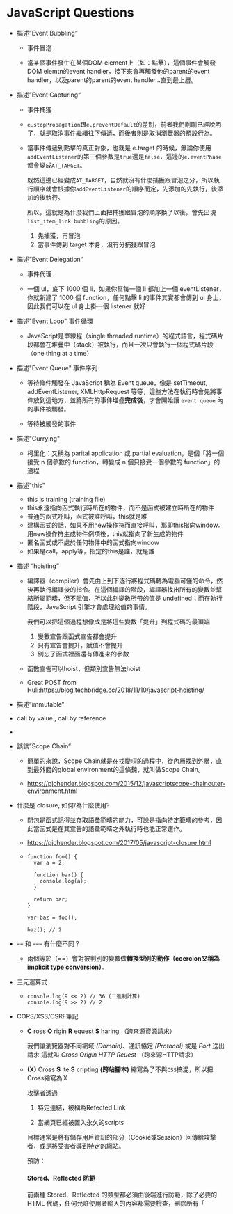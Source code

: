 # JavaScript Questions

- 描述”Event Bubbling“
  
  - 事件冒泡
  
  - 當某個事件發生在某個DOM element上（如：點擊），這個事件會觸發DOM elemtn的event handler，接下來會再觸發他的parent的event handler，以及parent的parent的event handler…直到最上層。

- 描述”Event Capturing“
  
  - 事件捕獲
  
  - `e.stopPropagation`跟`e.preventDefault`的差別，前者我們剛剛已經說明了，就是取消事件繼續往下傳遞，而後者則是取消瀏覽器的預設行為。
  
  - 當事件傳遞到點擊的真正對象，也就是 e.target 的時候，無論你使用`addEventListener`的第三個參數是`true`還是`false`，這邊的`e.eventPhase`都會變成`AT_TARGET`。
    
    既然這邊已經變成`AT_TARGET`，自然就沒有什麼捕獲跟冒泡之分，所以執行順序就會根據你`addEventListener`的順序而定，先添加的先執行，後添加的後執行。
    
    所以，這就是為什麼我們上面把捕獲跟冒泡的順序換了以後，會先出現`list_item_link bubbling`的原因。
    
    1. 先捕獲，再冒泡
    2. 當事件傳到 target 本身，沒有分捕獲跟冒泡

- 描述”Event Delegation“
  
  - 事件代理
  
  - 一個 ul，底下 1000 個 li，如果你幫每一個 li 都加上一個 eventListener，你就新建了 1000 個 function，任何點擊 li 的事件其實都會傳到 ul 身上，因此我們可以在 ul 身上掛一個 listener 就好

- 描述"Event Loop" 事件循環
  
  - JavaScript是單線程（single threaded runtime）的程式語言，程式碼片段都會在堆疊中（stack）被執行，而且一次只會執行一個程式碼片段（one thing at a time）

- 描述"Event Queue" 事件序列
  
  - 等待條件觸發在 JavaScript 稱為 Event queue，像是 setTimeout, addEventListener, XMLHttpRequest 等等，這些方法在執行時會先將事件放到這地方，並將所有的事件堆疊**完成後**，才會開始讓 `event queue` 內的事件被觸發。
  
  - 等待被觸發的事件

- 描述"Currying"
  
  - 柯里化：又稱為 parital application 或 partial evaluation，是個「將一個接受 n 個參數的 function，轉變成 n 個只接受一個參數的 function」的過程

- 描述"this"
  
  - this js training (training file)
  - this永遠指向函式執行時所在的物件，而不是函式被建立時所在的物件
  - 普通的函式呼叫，函式被誰呼叫，this就是誰
  - 建構函式的話，如果不用new操作符而直接呼叫，那即this指向window。用new操作符生成物件例項後，this就指向了新生成的物件
  - 匿名函式或不處於任何物件中的函式指向window
  - 如果是call，apply等，指定的this是誰，就是誰

- 描述 “hoisting”
  
  - 編譯器（compiler）會先由上到下逐行將程式碼轉為電腦可懂的命令，然後再執行編譯後的指令。在這個編譯的階段，編譯器找出所有的變數並繫結所屬範疇，但不賦值，所以此刻變數所帶的值是
     undefined；而在執行階段，JavaScript 引擎才會處理給值的事情。
    
    我們可以把這個過程想像成是將這些變數「提升」到程式碼的最頂端
    
    1. 變數宣告跟函式宣告都會提升
    2. 只有宣告會提升，賦值不會提升
    3. 別忘了函式裡面還有傳進來的參數
  
  - 函數宣告可以hoist，但類別宣告無法hoist
  
  - Great POST from Huli:https://blog.techbridge.cc/2018/11/10/javascript-hoisting/

- 描述”immutable“

- call by value , call by reference

- 

- 談談”Scope Chain“
  
  - 簡單的來說，Scope Chain就是在找變項的過程中，從內層找到外層，直到最外面的global environment的這條鍊，就叫做Scope Chain。
  
  - https://pjchender.blogspot.com/2015/12/javascriptscope-chainouter-environment.html

- 什麼是 closure, 如何/為什麼使用?
  
  - 閉包是函式記得並存取語彙範疇的能力，可說是指向特定範疇的參考，因此當函式是在其宣告的語彙範疇之外執行時也能正常運作。
  
  - https://pjchender.blogspot.com/2017/05/javascript-closure.html
  
  - ```
    function foo() {
      var a = 2;
    
      function bar() {
        console.log(a);
      }
    
      return bar;
    }
    
    var baz = foo();
    
    baz(); // 2
    ```

- `==` 和 `===` 有什麼不同？
  
  - 兩個等於（==）會對被判別的變數做**轉換型別的動作（coercion又稱為implicit type conversion）**。

- 三元運算式
  
  - ```
    console.log(9 << 2) // 36 (二進制計算)
    console.log(9 >> 2) // 2
    ```

- CORS/XSS/CSRF筆記
  
  - **C** ross **O** rigin **R** equest **S** haring （跨來源資源請求）
    
    我們讓瀏覽器對不同網域 *(Domain)*、通訊協定 *(Protocol)* 或是 *Port* 送出請求
    這就叫 *Cross Origin HTTP Reuest* （跨來源HTTP請求）
  
  - **(X)** Cross **S** ite **S** cripting **(跨站腳本)** 縮寫為了不與`CSS`搞混，所以把Cross縮寫為Ｘ
    
    攻擊者透過
    
    1. 特定連結，被稱為Refected Link
    
    2. 當網頁已經被置入永久的scripts
    
    目標通常是將有儲存用戶資訊的部分（Cookie或Session）回傳給攻擊者，或是將受害者導到特定的網站。
    
    預防：
    
    #### Stored、Reflected 防範
    
    前兩種 Stored、Reflected 的類型都必須由後端進行防範，除了必要的 HTML 代碼，任何允許使用者輸入的內容都需要檢查，刪除所有「<script>」、「 onerror=」及其他任何可能執行代碼的字串。當瀏覽器解析時遇到右欄的文字內容，會認為是左欄的字元，但絕對不會當成代碼的部份，而是純粹的文字，所以顯示上還是會像左邊的字元。
    
    #### DOM-Based 防範
    
    其他兩種類型必須由後端來防範，而 DOM-Based 則必須由前端來防範，但基本上還是跟前面的原則相同。
    
    另外不同的一點就是應該選擇正確的方法、屬性來操作
     DOM，譬如前面的示範中會產生漏洞的主要原因是「 document.getElementById('show_name').innerHTML
     = name; 」中的「 innerHTML 」屬性，此屬性代表插入的內容是合法的 HTML 字串，所以字串會解析成 DOM 物件。
    
    此處的話應該使用「 innerText 」，使用此屬性插入字串時，會被保證作為純粹的文字，也就不可能被插入惡意代碼執行了。
  
  - **C** ross **S** ite **R** equest **F** orgery （跨站請求偽造）
    
    Ex. 如果我的網站([http://exampleMe.com](http://exampleMe.com)) 上有個按鈕，是刪除文章用，點擊時送出這樣的請求 `GET /delete/article/:article_id`。
    
    那麼如果在別的網站上 ([http://exampleB.com](http://exampleB.com)) 有個按鈕，`href` 為 `http://exampleMe.com/delete/article/:article_id`，這樣的話，只要能取得瀏覽器內的cookie或session資訊，就能在別的網站偽造同樣的請求，刪除我自己網站上的文章。預防：
    
    #### Server 的防禦：
    
    簡單來說就是：「我要怎麼擋掉從別的 domain 來的 request」
    
    #### 檢查 Referer：
    
     request 的 header 裡面會帶一個欄位叫做 referer，代表這個 request 是從哪個地方過來的，可以檢查這個欄位看是不是合法的 domain，不是的話直接 reject 掉即可
    
    加上圖形驗證碼、簡訊驗證碼等等：就跟網路銀行轉帳的時候一樣，都會要你收簡訊驗證碼，多了這一道檢查就可以確保不會被 CSRF 攻擊
    
    #### CSRF token：
    
    要防止 CSRF 攻擊，我們其實只要確保有些資訊「只有使用者知道」即可。那該怎麼做呢？
    
    我們在 form 裡面加上一個 hidden 的欄位，叫做`csrftoken`，這裡面填的值由 server 隨機產生，並且存在 server 的 session 中
    
    #### browser 本身的防禦：
    
    成立 CSRF，是因為瀏覽器的機制所導致的，有沒有可能從瀏覽器方面下手，來解決這個問題呢？
    
    有！而且已經有了。而且啟用的方法非常非常簡單。
    
    Google 在 Chrome 51 版的時候正式加入了這個功能：[SameSite cookie](https://www.chromestatus.com/feature/4672634709082112)，對詳細運行原理有興趣的可參考：[draft-west-first-party-cookies-07](https://tools.ietf.org/html/draft-west-first-party-cookies-07)。
    
    

- 有使用過HTTP/2的經驗嗎？
  
  - 只需要單一網路連線（Single TCP connection），就可以連接網站伺服器，下載所有需要的資源。大大節省 HTTP/1.1 需要一直建立多個網路連線時的啟動時間浪費。
  
  - 連線多工（Multiplexing），在單一網路連線上，就可以同時傳輸多個 HTTP Request 和 Response，併發請求 ，CSS/JS/Images 等等資源。它的原理是將 Requests/Responses 都拆碎成小 frames 進行傳輸，而這些 frames 是可以交錯的，因此檔案再多也不怕，不會發生佔用網路連線（TCP connection）的情況。這就是為什麼在圖檔多的情況下，HTTP/2 特別有優勢。
  
  - 優先權設計([Prioritization](https://nghttp2.org/blog/2014/04/27/how-dependency-based-prioritization-works/))，伺服器可以決定例如 CSS 或 JavaScript 檔案，哪些要優先傳送。
  
  - Header 壓縮，在 HTTP/1.1 的 Headers 其實是沒有壓縮的，大小佔了約 200 bytes 到 2KB 不等，而且同一瀏覽器的每個 Requests 其實絕大部份的 Headers 都是重複的。HTTP/2 用了 [HPACK](https://http2.github.io/http2-spec/compression.html) 壓縮技術，大大減少每次都要重複傳輸一樣的 Headers。
  
  - Binary 二進位的封包結構設計，對伺服器和瀏覽器來說，可以更快的解析這些資料。冷知識：在 HTTP/1.1 定義了[四種解析訊息的方式](https://www.w3.org/Protocols/rfc2616/rfc2616-sec4.html#sec4.4)，在 HTTP/2 只需要一種。
  
  - 伺服器主動推送資源（Server Push），允許伺服器除了 HTML 之外，連同需要的 CSS/JavaScript/Images 檔案，主動推到瀏覽器的快取之中。不過，這個功能比較有爭議，一來他需要 Web 開發者額外描述有哪些檔案需要隨著 HTML 一起推送給瀏覽器，不是 Web 伺服器升級 HTTP/2 就自動會有。二來它不管瀏覽器是不是已經有快取這個資源，都會推送而造成頻寬浪費。因此實務上筆者認為可以改用瀏覽器的 [Prefetch](https://css-tricks.com/prefetching-preloading-prebrowsing/) 功能，讓客戶端的瀏覽器自己處理即可。
  
  - 合併圖片([Image Sprites](https://css-tricks.com/css-sprites/))，為了減少瀏覽器發送 Requests 的數量，就把很多小圖(例如Icon)合併成一張大圖下載，然後透過 CSS 樣式去切出其中一個小圖。這一招用起來其實很麻煩，因為每次新增小圖或修改，整張大圖都要重新產生過。
  
  - 合併 CSS 和 JavaScript 檔案，也是為了減少瀏覽器發送 Requests 的數量。但是開發的時候一定會拆成不同檔案才比較好維護，而最後佈署到伺服器時，需要額外去進行把檔案合併的動作。
  
  - 內插 CSS、JavaScript 或圖片，也是為了減少瀏覽器發送 Requests 的數量，就把原本應該獨立的檔案，直接內插到 HTML 裡面。圖片會用 Base64 編碼成純文字後置入。但這招會破壞瀏覽器快取機制，本來是可以單獨快取這些靜態資源的，內插後反而沒有快取了，而且圖片實際大小會變大浪費頻寬。
  
  - Domain 切分（Domain Sharding），瀏覽器針對同一個網址只能開六個網路連線，為了突破這個限制，網站者可能會拆多個子網域，用不同網址來下載圖片。另外也因為拆分不同 Domain 的關係，可以讓瀏覽器的 Cookie 不會送到這些次要網域，減少一點頻寬浪費。

- Asynchronous Programming
  
  - 同步Synchronous 簡意：一次執行一行程式
  
  - 非同步Asynchronous 簡意：同時執行
  
  - simple callback programing
    
    - https://codepen.io/Tim-chao/pen/BaNLNwQ
  
  - simple Promise programing
    
    - https://codepen.io/Tim-chao/pen/GRJjpqE
  
  - simple Await programing
    
    - https://codepen.io/Tim-chao/pen/VwLKvGW

- Naming convention
  
  - CamelCase(駝峰式命名法, camelCase) , ex: schoolClass
  
  - Pascal Case(PascalCase), ex:SchoolClass
  
  - Snake Case(Snake_Case), ex:school_Class
  
  - Kebeb Case(Kebeb-Case), ex:school-class

- API 與 JSONP
  
  - 「Application Programming Interface」，中文翻作應用程式介面
  
  - XMLHttpRequest（XHR）物件的方式來存取伺服器端的資料，可以讓你直接經由指定的 URL 擷取資料卻不用刷新整個網頁
  
  - 瀏覽器因為安全性的考量，[同源政策](https://developer.mozilla.org/zh-TW/docs/Web/JavaScript/Same_origin_policy_for_JavaScript)，Same-origin policy
  
  - CORS 全名為 Cross-Origin Resource Sharing，跨來源資源共享
    
    - JavaScript 中透過 fetch 或 XMLHttpRequest 存取資源時，需要遵守 CORS (Cross-Origin Resource Sharing，跨來源資源共用)。瀏覽器在發送請求之前會先發送 preflight request (預檢請求)，確認伺服器端設定正確的 `Access-Control-Allow-Methods`、`Access-Control-Allow-Headers` 及 `Access-Control-Allow-Origin` 等 header，才會實際發送請求。使用 cookie 的情況下還需額外設定 `Access-Control-Allow-Credentials` header
  
  - JSONP
    
    - 其實有些東西是不受同源政策限制的，例如說`<script>`這個 Tag，我們不是常常引用 CDN 或是 Google Analytics 之類的第三方套件嗎？網址都是其他 Domain 的，但是卻能正常載入
    
    - JSONP 就是利用`<script>`的這個特性來達成跨來源請求的
    
    - 利用 JSONP，也可以存取跨來源的資料。但 JSONP 的缺點就是你要帶的那些參數永遠都只能用附加在網址上的方式（GET）帶過去，沒辦法用 POST。
      
      如果能用 CORS 的話，還是應該優先考慮 CORS。
    
    - 簡易版本 實作jsonp範例:
      
      ```html
      <script>
        var response = {
          data: 'test'
        };
      </script>
      <script>
        console.log(response);
      </script>
      ```
    
    - Api 範例 jsonp 
      
      ```html
      <script src="https://another-origin.com/api/games"></script>
      <script>
        console.log(response);
      </script>
      ```

- JS higher order function (高階函式)

- JS原型鍊練習(file training)
  
  - new 做了什麼？
  
  - prototype chain
  
  - prototype

- `apply`、`bind`、`call` 是什麼？
  
  - apply
    
    - **apply()** 方法會呼叫一個以 this 的代表值和一個陣列形式的值組
    
    - 語法：fun.apply(thisArg, [argsArray])
    
    - ```js
      var person = {
        firstName : 'Tim',
        lastName : 'Lin',
        getFullName : function(){
          var fullname = this.firstName + ' ' + this.lastName;
          return fullname;
        }
      }
      const logName = function(location1 , location2){
        console.log('logged: ' + this.getFullName());
        console.log('Arguments: ' + location1 + location2);
      }
      var arg = ['Taiwan' , 'Taipei'];
      logName.apply(person, arg);
      ```
  
  - bind
    
    - 會建立一個新函式。該函式被呼叫時，會將 `this` 關鍵字設為給定的參數，並在呼叫時，帶有提供之前，給定順序的參數
    
    - 語法：fun.bind(thisArg[, arg1[, arg2[, ...]]])
    
    - ```js
      this.x = 9; // global x
      var module = {
        x: 81,
        getX: function(){return this.x},
      }
      // console.log(module.x); // 81
      var retrieveX = module.getX;
      console.log(retrieveX()); // 9
      var newRetrieveX = retrieveX.bind(module);
      console.log(newRetrieveX());
      ```
  
  - call
    
    - 使用給定的`this`參數以及分別給定的參數來呼叫某個函數
    
    - 語法：fun.call(thisArg[, arg1[, arg2[, ...]]])
    
    - ```js
      function Product(name, price) {
        this.name = name;
        this.price = price;
      
        if (price < 0)
          throw RangeError('Cannot create product "' + name + '" with a negative price');
        return this;
      }
      
      function Food(name, price) {
        Product.call(this, name, price);
        this.category = 'food';
      }
      Food.prototype = new Product();
      
      function Toy(name, price) {
        Product.call(this, name, price);
        this.category = 'toy';
      }
      Toy.prototype = new Product();
      
      var cheese = new Food('feta', 5);
      var fun = new Toy('robot', 40);
      ```

- `null`、`undefined`和 `undeclared`變數之間有什麼差異？
  
  - null > 是一個空的物件引用。“沒有物件”，即該處不應該有值
  
  - undeclared > (未宣告) 變數在未宣告並使用的狀況下會得到，瀏覽器會報錯，JS執行會中斷
  
  - undefined > (未定義) 表示變數曾被宣告但值未被定義
